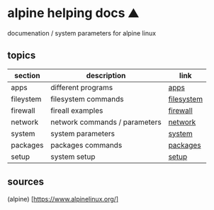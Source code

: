 <!-- omit in toc -->
# alpine helping docs ⛰️

documenation / system parameters for alpine linux

<!-- omit in toc -->
## topics

| section | description | link |
|--- |--- |--- |
| apps | different programs | [apps](apps.md) |
| fileystem | filesystem commands | [filesystem](filesystem.md) |
| firewall | fireall examples | [firewall](firewall.md) |
| network | network commands / parameters | [network](network.md) |
| system | system parameters | [system](system.md) |
| packages | packages commands | [packages](packages.md) |
| setup | system setup | [setup](setup.md) |

## sources

(alpine) [https://www.alpinelinux.org/]
